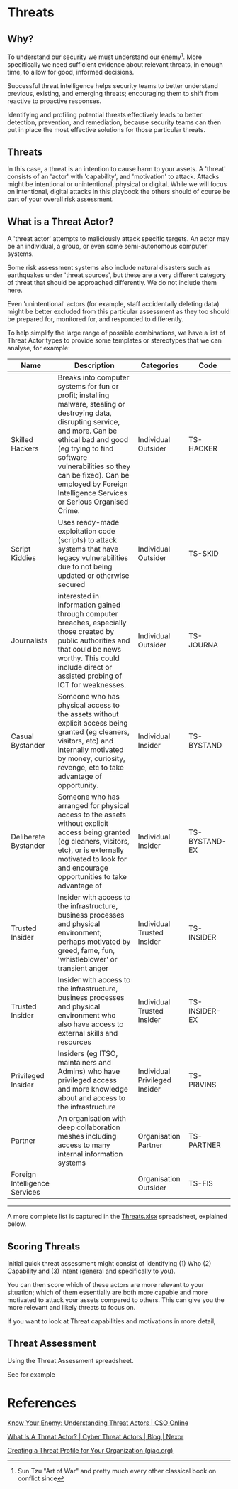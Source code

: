 # Threats

## Why?

To understand our security we must understand our enemy[^1]. More specifically we need sufficient evidence about relevant threats, in enough time, to allow for good, informed decisions.

Successful threat intelligence helps security teams to better understand previous, existing, and emerging threats; encouraging them to shift from reactive to proactive responses. 

Identifying and profiling potential threats effectively leads to better detection, prevention, and remediation, because security teams can then put in place the most effective solutions for those particular threats.

## Threats

In this case, a threat is an intention to cause harm to your assets. A 'threat' consists of an 'actor' with 'capability', and 'motivation' to attack.  Attacks might be intentional or unintentional, physical or digital.  While we will focus on intentional, digital attacks in this playbook the others should of course be part of your overall risk assessment.

## What is a Threat Actor? 

A 'threat actor' attempts to maliciously attack specific targets.  An actor may be an individual, a group, or even some semi-autonomous computer systems.

Some risk assessment systems also include natural disasters such as earthquakes under 'threat sources', but these are a very different category of threat that should be approached differently.  We do not include them here.

Even 'unintentional' actors (for example, staff accidentally deleting data) might be better excluded from this particular assessment as they too should be prepared for, monitored for, and responded to differently.

To help simplify the large range of possible combinations, we have a list of Threat Actor types to provide some templates or stereotypes that we can analyse, for example:  

| Name | Description | Categories | Code|
|-------------|------------------------|-----------|---------|
|  Skilled Hackers  |   Breaks into computer systems for fun or profit; installing  malware, stealing or destroying data, disrupting service, and more. Can be ethical bad and good (eg trying to find software vulnerabilities so they can be fixed). Can be employed by Foreign Intelligence Services or Serious Organised Crime. | Individual  Outsider |     TS-HACKER |
| Script Kiddies | Uses ready-made exploitation code (scripts) to attack systems that have legacy vulnerabilities due to not being updated or otherwise secured | Individual Outsider | TS-SKID |
| Journalists |  interested in information gained through computer breaches, especially those created by public authorities and that could be news worthy. This could include direct or assisted probing of ICT for weaknesses. | Individual Outsider | TS-JOURNA|
| Casual Bystander | Someone who has physical access to the assets without explicit access being granted (eg cleaners, visitors, etc) and internally motivated by money, curiosity, revenge, etc to take advantage of opportunity. | Individual Insider | TS-BYSTAND |
| Deliberate Bystander | Someone who has arranged for physical access to the assets without explicit access being granted (eg cleaners, visitors, etc), or is externally motivated to look for and encourage opportunities to take advantage of | Individual Insider | TS-BYSTAND-EX |
| Trusted Insider | Insider with access to the infrastructure, business processes and physical environment; perhaps motivated by greed, fame, fun, \'whistleblower\' or transient anger | Individual Trusted Insider | TS-INSIDER |
| Trusted Insider | Insider with access to the infrastructure, business processes and physical environment who also have                                                access to external skills and resources | Individual Trusted Insider | TS-INSIDER-EX |
| Privileged Insider | Insiders (eg ITSO, maintainers and Admins) who have privileged access and more knowledge about and access to the infrastructure | Individual Privileged Insider | TS-PRIVINS |
| Partner | An organisation with deep collaboration meshes including access to many internal information systems | Organisation Partner | TS-PARTNER |
| Foreign Intelligence Services |  | Organisation Outsider | TS-FIS |

--------------------------------------------
A more complete list is captured in the [Threats.xlsx](Threats.xlsx) spreadsheet, explained below.

## Scoring Threats



Initial quick threat assessment might consist of identifying (1) Who (2) Capability and (3) Intent (general and specifically to you).



You can then score which of these actors are more relevant to your situation; which of them essentially are both more capable and more motivated to attack your assets compared to others. This can give you the more relevant and likely threats to focus on.

If you want to look at Threat capabilities and motivations in more detail, 



## Threat Assessment

Using the Threat Assessment spreadsheet.



See for example

# References

[Know Your Enemy: Understanding Threat Actors \| CSO Online](https://www.csoonline.com/article/3203804/know-your-enemy-understanding-threat-actors.html)

[What Is A Threat Actor? \| Cyber Threat Actors \| Blog \| Nexor](https://www.nexor.com/what-is-a-threat-actor/#:~:text=What%20are%20the%20threat%20actor%20types%3F%201%20Cyber,4%20Script%20kiddies.%20...%205%20Disgruntled%20employees.%20)

[Creating a Threat Profile for Your Organization (giac.org)](https://www.giac.org/paper/gcih/1772/creating-threat-profile-organization/110995)

[^1]: Sun Tzu "Art of War" and pretty much every other classical book on conflict since
